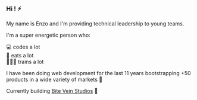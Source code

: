 ### Hi ! ⚡️

My name is Enzo and I'm providing technical leadership to young teams.

I'm a super energetic person who:

💻 codes a lot  
🍳 eats a lot  
🏋🏻‍♂️ trains a lot

I have been doing web development for the last 11 years bootstrapping +50 products in a wide variety of markets 🚀

Currently building [Bite Vein Studios](https://www.biteveinstudios.com/) 🎯
